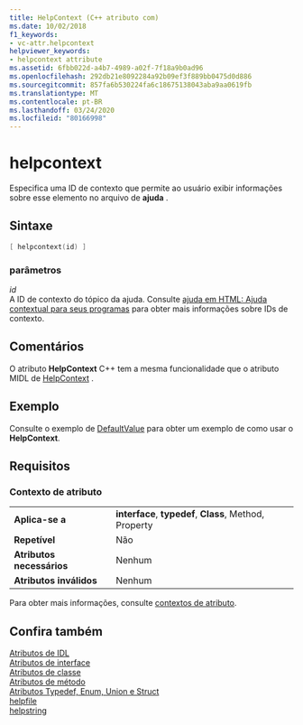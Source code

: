 ```yaml
---
title: HelpContext (C++ atributo com)
ms.date: 10/02/2018
f1_keywords:
- vc-attr.helpcontext
helpviewer_keywords:
- helpcontext attribute
ms.assetid: 6fbb022d-a4b7-4989-a02f-7f18a9b0ad96
ms.openlocfilehash: 292db21e8092284a92b09ef3f889bb0475d0d886
ms.sourcegitcommit: 857fa6b530224fa6c18675138043aba9aa0619fb
ms.translationtype: MT
ms.contentlocale: pt-BR
ms.lasthandoff: 03/24/2020
ms.locfileid: "80166998"
---
```

# <a name="helpcontext"></a>helpcontext

Especifica uma ID de contexto que permite ao usuário exibir informações sobre esse elemento no arquivo de **ajuda** .

## <a name="syntax"></a>Sintaxe

```cpp
[ helpcontext(id) ]
```

### <a name="parameters"></a>parâmetros

*id*<br/>
A ID de contexto do tópico da ajuda. Consulte [ajuda em HTML: Ajuda contextual para seus programas](../../mfc/html-help-context-sensitive-help-for-your-programs.md) para obter mais informações sobre IDs de contexto.

## <a name="remarks"></a>Comentários

O atributo **HelpContext** C++ tem a mesma funcionalidade que o atributo MIDL de [HelpContext](/windows/win32/Midl/helpcontext) .

## <a name="example"></a>Exemplo

Consulte o exemplo de [DefaultValue](defaultvalue.md) para obter um exemplo de como usar o **HelpContext**.

## <a name="requirements"></a>Requisitos

### <a name="attribute-context"></a>Contexto de atributo

|||
|-|-|
|**Aplica-se a**|**interface**, **typedef**, **Class**, Method, Property|
|**Repetível**|Não|
|**Atributos necessários**|Nenhum|
|**Atributos inválidos**|Nenhum|

Para obter mais informações, consulte [contextos de atributo](cpp-attributes-com-net.md#contexts).

## <a name="see-also"></a>Confira também

[Atributos de IDL](idl-attributes.md)<br/>
[Atributos de interface](interface-attributes.md)<br/>
[Atributos de classe](class-attributes.md)<br/>
[Atributos de método](method-attributes.md)<br/>
[Atributos Typedef, Enum, Union e Struct](typedef-enum-union-and-struct-attributes.md)<br/>
[helpfile](helpfile.md)<br/>
[helpstring](helpstring.md)
